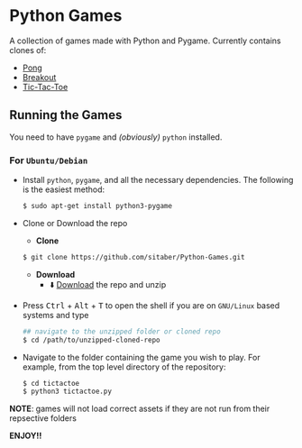 # Python Games

A collection of games made with Python and Pygame. Currently contains clones of: 
- [Pong](https://github.com/sitaber/Python-Games/tree/main/pong) 
- [Breakout](https://github.com/sitaber/Python-Games/tree/main/breakout)
- [Tic-Tac-Toe](https://github.com/sitaber/Python-Games/tree/main/tictactoe)

## Running the Games
You need to have `pygame` and _(obviously)_ `python` installed. 

### For `Ubuntu/Debian`
- Install `python`, `pygame`, and all the necessary dependencies. The following is the easiest method:
  ```bash
  $ sudo apt-get install python3-pygame
  ```
- Clone or Download the repo
    - __Clone__
    ```bash
    $ git clone https://github.com/sitaber/Python-Games.git 
    ```
    - __Download__
        - :arrow_down: [Download](https://github.com/sitaber/Python-Games/archive/refs/heads/main.zip) the repo and unzip
        
- Press <kbd>Ctrl</kbd> + <kbd>Alt</kbd> + <kbd>T</kbd> to open the shell if you are on `GNU/Linux` based systems and type
  ```bash
  ## navigate to the unzipped folder or cloned repo
  $ cd /path/to/unzipped-cloned-repo
  ```
- Navigate to the folder containing the game you wish to play. For example, from the top level directory of the repository:
  ```bash
  $ cd tictactoe
  $ python3 tictactoe.py
  ```
__NOTE__: games will not load correct assets if they are not run from their repsective folders

__ENJOY!!__
